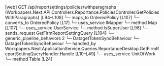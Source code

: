 [web] GET /api/reportsettings/policies/withparagraphs  (Workpapers.Next.API.Controllers.Reportance.PoliciesController.GetPoliciesWithParagraphs)  [L94–L108]
  └─ maps_to OrderedPolicy [L107]
    └─ converts_to OrderedPolicy [L17]
  └─ uses_service IMapper
    └─ method Map [L107]
  └─ uses_service UserService
    └─ method IsSuperUser [L98]
  └─ sends_request GetFirmReportSettingQuery [L104]
    └─ generic_pipeline_behaviors 2
      └─ DatagetTokenSyncBehaviour
      └─ DatagetTokenSyncBehaviour
    └─ handled_by Workpapers.Next.ApplicationService.Queries.ReportanceDesktop.GetFirmReportSettingQueryHandler.Handle [L10–L49]
      └─ uses_service UnitOfWork
        └─ method Table [L24]

